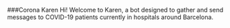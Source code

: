 ###Corona Karen
Hi! Welcome to Karen, a bot designed to gather and send messages to COVID-19 patients currently in hospitals around Barcelona.
